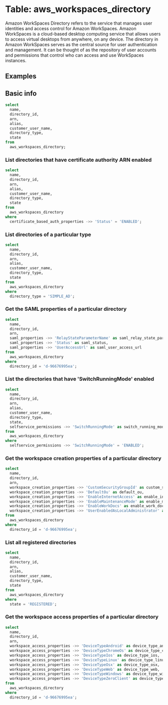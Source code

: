 # Table: aws_workspaces_directory

Amazon WorkSpaces Directory refers to the service that manages user identities and access control for Amazon WorkSpaces. Amazon WorkSpaces is a cloud-based desktop computing service that allows users to access virtual desktops from anywhere, on any device. The directory in Amazon WorkSpaces serves as the central source for user authentication and management. It can be thought of as the repository of user accounts and permissions that control who can access and use WorkSpaces instances.

## Examples

## Basic info

```sql
select
  name,
  directory_id,
  arn,
  alias,
  customer_user_name,
  directory_type,
  state
from
  aws_workspaces_directory;
```

### List directories that have certificate authority ARN enabled

```sql
select
  name,
  directory_id,
  arn,
  alias,
  customer_user_name,
  directory_type,
  state
from
  aws_workspaces_directory
where
  certificate_based_auth_properties ->> 'Status' = 'ENABLED';
```

### List directories of a particular type

```sql
select
  name,
  directory_id,
  arn,
  alias,
  customer_user_name,
  directory_type,
  state
from
  aws_workspaces_directory
where
  directory_type = 'SIMPLE_AD';
```

### Get the SAML properties of a particular directory

```sql
select
  name,
  directory_id,
  arn,
  saml_properties ->> 'RelayStateParameterName' as saml_relay_state_parameter_name,
  saml_properties ->> 'Status' as saml_status,
  saml_properties ->> 'UserAccessUrl' as saml_user_access_url
from
  aws_workspaces_directory
where
  directory_id = 'd-96676995ea';
```

### List the directories that have 'SwitchRunningMode' enabled

```sql
select
  name,
  directory_id,
  arn,
  alias,
  customer_user_name,
  directory_type,
  state,
  selfservice_permissions ->> 'SwitchRunningMode' as switch_running_mode
from
  aws_workspaces_directory
where
  selfservice_permissions ->> 'SwitchRunningMode' = 'ENABLED';
```

### Get the workspace creation properties of a particular directory

```sql
select
  name,
  directory_id,
  arn,
  workspace_creation_properties ->> 'CustomSecurityGroupId' as custom_security_group_id,
  workspace_creation_properties ->> 'DefaultOu' as default_ou,
  workspace_creation_properties ->> 'EnableInternetAccess' as enable_internet_access,
  workspace_creation_properties ->> 'EnableMaintenanceMode' as enable_maintenance_mode,
  workspace_creation_properties ->> 'EnableWorkDocs' as enable_work_docs,
  workspace_creation_properties ->> 'UserEnabledAsLocalAdministrator' as user_enabled_as_local_administrator
from
  aws_workspaces_directory
where
  directory_id = 'd-96676995ea';
```

### List all registered directories

```sql
select
  name,
  directory_id,
  arn,
  alias,
  customer_user_name,
  directory_type,
  state
from
  aws_workspaces_directory
where
  state = 'REGISTERED';
```

### Get the workspace access properties of a particular directory

```sql
select
  name,
  directory_id,
  arn,
  workspace_access_properties ->> 'DeviceTypeAndroid' as device_type_android,
  workspace_access_properties ->> 'DeviceTypeChromeOs' as device_type_chrome_os,
  workspace_access_properties ->> 'DeviceTypeIos' as device_type_ios,
  workspace_access_properties ->> 'DeviceTypeLinux' as device_type_linux,
  workspace_access_properties ->> 'DeviceTypeOsx' as device_type_osx,
  workspace_access_properties ->> 'DeviceTypeWeb' as device_type_web,
  workspace_access_properties ->> 'DeviceTypeWindows' as device_type_windows,
  workspace_access_properties ->> 'DeviceTypeZeroClient' as device_type_zero_client
from
  aws_workspaces_directory
where
  directory_id = 'd-96676995ea';
```
